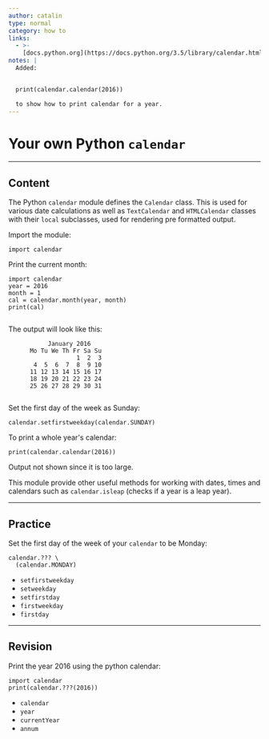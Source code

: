 ```yaml
---
author: catalin
type: normal
category: how to
links:
  - >-
    [docs.python.org](https://docs.python.org/3.5/library/calendar.html){website}
notes: |
  Added:


  print(calendar.calendar(2016))

  to show how to print calendar for a year.
---
```


# Your own Python `calendar`


---

## Content

The Python `calendar` module defines the `Calendar` class. This is used for various date calculations as well as `TextCalendar` and `HTMLCalendar` classes with their `local` subclasses, used for rendering pre formatted output.

Import the module:

```plain-text
import calendar
```

Print the current month:

```plain-text
import calendar
year = 2016
month = 1
cal = calendar.month(year, month)
print(cal)


```

The output will look like this:

```plain-text
           January 2016
      Mo Tu We Th Fr Sa Su
                   1  2  3
       4  5  6  7  8  9 10
      11 12 13 14 15 16 17
      18 19 20 21 22 23 24
      25 26 27 28 29 30 31


```

Set the first day of the week as Sunday:

```plain-text
calendar.setfirstweekday(calendar.SUNDAY)
```

To print a whole year's calendar:

```plain-text
print(calendar.calendar(2016))
```

Output not shown since it is too large.

This module provide other useful methods for working with dates, times and calendars such as `calendar.isleap` (checks if a year is a leap year).


---

## Practice

Set the first day of the week of your `calendar` to be Monday:

```plain-text
calendar.??? \
  (calendar.MONDAY)
```

- `setfirstweekday`
- `setweekday`
- `setfirstday`
- `firstweekday`
- `firstday`


---

## Revision

Print the year 2016 using the python calendar:

```plain-text
import calendar
print(calendar.???(2016))
```

- `calendar`
- `year`
- `currentYear`
- `annum`
